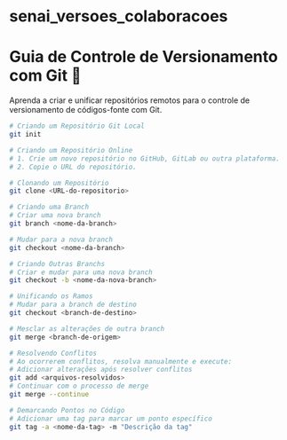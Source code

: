 # senai_versoes_colaboracoes
# Guia de Controle de Versionamento com Git 🚀

Aprenda a criar e unificar repositórios remotos para o controle de versionamento de códigos-fonte com Git.

```bash
# Criando um Repositório Git Local
git init

# Criando um Repositório Online
# 1. Crie um novo repositório no GitHub, GitLab ou outra plataforma.
# 2. Copie o URL do repositório.

# Clonando um Repositório
git clone <URL-do-repositorio>

# Criando uma Branch
# Criar uma nova branch
git branch <nome-da-branch>

# Mudar para a nova branch
git checkout <nome-da-branch>

# Criando Outras Branchs
# Criar e mudar para uma nova branch
git checkout -b <nome-da-nova-branch>

# Unificando os Ramos
# Mudar para a branch de destino
git checkout <branch-de-destino>

# Mesclar as alterações de outra branch
git merge <branch-de-origem>

# Resolvendo Conflitos
# Ao ocorrerem conflitos, resolva manualmente e execute:
# Adicionar alterações após resolver conflitos
git add <arquivos-resolvidos>
# Continuar com o processo de merge
git merge --continue

# Demarcando Pontos no Código
# Adicionar uma tag para marcar um ponto específico
git tag -a <nome-da-tag> -m "Descrição da tag"
